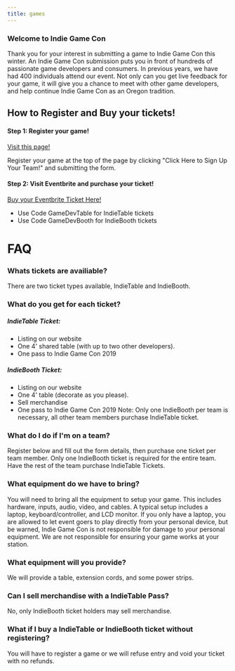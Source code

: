 ```yaml
---
title: games
---
```


### Welcome to Indie Game Con
Thank you for your interest in submitting a game to Indie Game Con this winter. An Indie Game Con submission puts you in front of hundreds of passionate game developers and consumers. In previous years, we have had 400 individuals attend our event. Not only can you get live feedback for your game, it will give you a chance to meet with other game developers, and help continue Indie Game Con as an Oregon tradition.

## How to Register and Buy your tickets!
#### Step 1: Register your game!
[Visit this page!](https://indiegamecon.netlify.com/games/)

Register your game at the top of the page by clicking "Click Here to Sign Up Your Team!" and submitting the form.

#### Step 2: Visit Eventbrite and purchase your ticket!
[Buy your Eventbrite Ticket Here!](https://indiegamecon2019.eventbrite.com)

* Use Code GameDevTable for IndieTable tickets
* Use Code GameDevBooth for IndieBooth tickets

# FAQ
### Whats tickets are availiable?
There are two ticket types available, IndieTable and IndieBooth.

### What do you get for each ticket?
##### IndieTable Ticket:
* Listing on our website
* One 4' shared table (with up to two other developers).
* One pass to Indie Game Con 2019

##### IndieBooth Ticket:
* Listing on our website
* One 4' table (decorate as you please).
* Sell merchandise
* One pass to Indie Game Con 2019
Note: Only one IndieBooth per team is necessary, all other team members purchase IndieTable ticket.

### What do I do if I'm on a team?
Register below and fill out the form details, then purchase one ticket per team member. Only one IndieBooth ticket is required for the entire team. Have the rest of the team purchase IndieTable Tickets.

### What equipment do we have to bring?
You will need to bring all the equipment to setup your game. This includes hardware, inputs, audio, video, and cables. A typical setup includes a laptop, keyboard/controller, and LCD monitor. If you only have a laptop, you are allowed to let event goers to play directly from your personal device, but be warned, Indie Game Con is not responsible for damage to your personal equipment. We are not responsible for ensuring your game works at your station.

### What equipment will you provide?
We will provide a table, extension cords, and some power strips.

### Can I sell merchandise with a IndieTable Pass?
No, only IndieBooth ticket holders may sell merchandise.

### What if I buy a IndieTable or IndieBooth ticket without registering?
You will have to register a game or we will refuse entry and void your ticket with no refunds.
